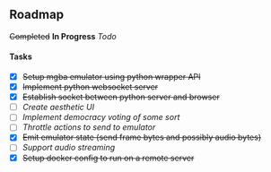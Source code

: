 ## Roadmap

~~Completed~~
__In Progress__
*Todo*

#### Tasks

- [x] ~~Setup mgba emulator using python wrapper API~~
- [x] ~~Implement python websocket server~~
- [x] ~~Establish socket between python server and browser~~
- [ ] *Create aesthetic UI*
- [ ] *Implement democracy voting of some sort*
- [ ] *Throttle actions to send to emulator*
- [x] ~~Emit emulator state (send frame bytes and possibly audio bytes)~~
- [ ] *Support audio streaming*
- [x] ~~Setup docker config to run on a remote server~~
